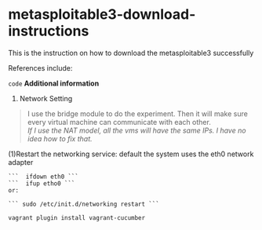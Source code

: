 # metasploitable3-download-instructions
This is the instruction on how to download the metasploitable3 successfully



References include:

``` code ```
**Additional information**

1. Network Setting
  > I use the bridge module to do the experiment. Then it will make sure every virtual machine can communicate with each other.     
  *If I use the NAT model, all the vms will have the same IPs. I have no idea how to fix that.* 
  
  (1)Restart the networking service:
    default the system uses the eth0 network adapter
  
    ```  ifdown eth0 ```
    ```  ifup etho0 ```
    or:
    
    ``` sudo /etc/init.d/networking restart ```
  



```vagrant plugin install vagrant-cucumber```


